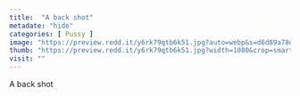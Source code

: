 ```yaml
---
title:  "A back shot"
metadate: "hide"
categories: [ Pussy ]
image: "https://preview.redd.it/y6rk79qtb6k51.jpg?auto=webp&s=d6d89a78d505521b8208e532bef59da264778561"
thumb: "https://preview.redd.it/y6rk79qtb6k51.jpg?width=1080&crop=smart&auto=webp&s=1a9d767c977eaf02f0b69bbfe945d9cb458db0fd"
visit: ""
---
```

A back shot
